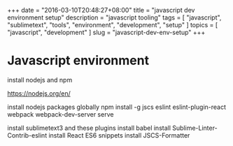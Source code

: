 +++
date = "2016-03-10T20:48:27+08:00"
title = "javascript dev environment setup"
description = "javascript tooling"
tags = [ "javascript", "sublimetext", "tools", "environment", "development", "setup" ]
topics = [ "javascript", "development" ]
slug = "javascript-dev-env-setup"
+++

# Javascript environment

install nodejs and npm

https://nodejs.org/en/

install nodejs packages globally
npm install -g jscs eslint eslint-plugin-react webpack webpack-dev-server serve 

install sublimetext3 and these plugins
    install babel
    install Sublime-Linter-Contrib-eslint
    install React ES6 snippets
    install JSCS-Formatter
    
